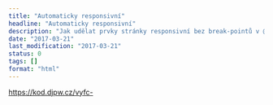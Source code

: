 ```yaml
---
title: "Automaticky responsivní"
headline: "Automaticky responsivní"
description: "Jak udělat prvky stránky responsivní bez break-pointů v @media queries."
date: "2017-03-21"
last_modification: "2017-03-21"
status: 0
tags: []
format: "html"
---
```


https://kod.djpw.cz/vyfc-
